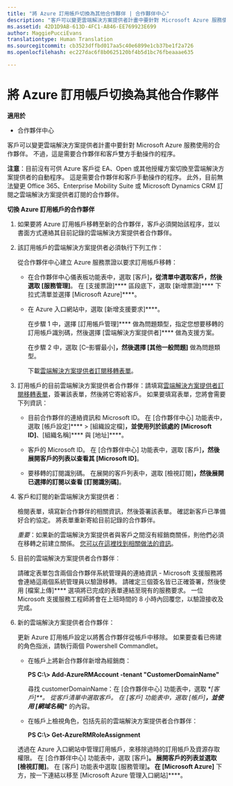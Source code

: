 ```yaml
---
title: "將 Azure 訂用帳戶切換為其他合作夥伴 | 合作夥伴中心"
description: "客戶可以變更雲端解決方案提供者計畫中要針對 Microsoft Azure 服務使用的合作夥伴。 不過，這是需要合作夥伴和客戶雙方手動操作的程序。"
ms.assetid: 42D1D9AB-613D-4FC1-A846-EE769923E699
author: MaggiePucciEvans
translationtype: Human Translation
ms.sourcegitcommit: cb3523dffbd017aa5c40e6899e1cb37be1f2a726
ms.openlocfilehash: ec227dac6f8b0625120bf4b5d1bc76fbeaaae635

---
```


# 將 Azure 訂用帳戶切換為其他合作夥伴

**適用於**

-  合作夥伴中心

客戶可以變更雲端解決方案提供者計畫中要針對 Microsoft Azure 服務使用的合作夥伴。 不過，這是需要合作夥伴和客戶雙方手動操作的程序。

**注意**：目前沒有可供 Azure 客戶從 EA、Open 或其他授權方案切換至雲端解決方案提供者的自動程序。 這是需要合作夥伴和客戶手動操作的程序。 此外，目前無法變更 Office 365、Enterprise Mobility Suite 或 Microsoft Dynamics CRM 訂閱之雲端解決方案提供者訂閱的合作夥伴。

 

**切換 Azure 訂用帳戶的合作夥伴**

1.  如果要將 Azure 訂用帳戶移轉至新的合作夥伴，客戶必須開始該程序，並以書面方式連絡其目前記錄的雲端解決方案提供者合作夥伴。

2.  該訂用帳戶的雲端解決方案提供者必須執行下列工作：

    從合作夥伴中心建立 Azure 服務票證以要求訂用帳戶移轉：

    -   在合作夥伴中心儀表板功能表中，選取 \[客戶\]****，從清單中選取客戶，然後選取 \[服務管理\]****。 在 \[支援票證\]**** 區段底下，選取 \[新增票證\]**** 下拉式清單並選擇 \[Microsoft Azure\]****。

    -   在 Azure 入口網站中，選取 \[新增支援要求\]****。

        在步驟 1 中，選擇 \[訂用帳戶管理\]**** 做為問題類型，指定您想要移轉的訂用帳戶識別碼，然後選擇 \[雲端解決方案提供者\]**** 做為支援方案。

        在步驟 2 中，選取 \[C–影響最小\]****，然後選擇 \[其他一般問題\]**** 做為問題類型。

        下載[雲端解決方案提供者訂閱移轉表單](https://assets.windowsphone.com/5222c408-e546-4e01-b72a-2ec7d4c43d57/CSP_Subscription_Transfer_Form_Azure_InvariantCulture_Default.zip)。

3.  訂用帳戶的目前雲端解決方案提供者合作夥伴：請填寫[雲端解決方案提供者訂閱移轉表單](https://assets.windowsphone.com/5222c408-e546-4e01-b72a-2ec7d4c43d57/CSP_Subscription_Transfer_Form_Azure_InvariantCulture_Default.zip)，簽署該表單，然後將它寄給客戶。 如果要填寫表單，您將會需要下列資訊：

    -   目前合作夥伴的連絡資訊和 Microsoft ID。 在 \[合作夥伴中心\] 功能表中，選取 \[帳戶設定\]**** &gt; \[組織設定檔\]****，並使用列於該處的 \[Microsoft ID\]****、\[組織名稱\]**** 與 \[地址\]****。

    -   客戶的 Microsoft ID。 在 \[合作夥伴中心\] 功能表中，選取 \[客戶\]****，然後展開客戶的列表以查看其 \[Microsoft ID\]****。

    -   要移轉的訂閱識別碼。 在展開的客戶列表中，選取 \[檢視訂閱\]****，然後展開已選擇的訂閱以查看 \[訂閱識別碼\]****。

4.  客戶和訂閱的新雲端解決方案提供者：

    檢閱表單，填寫新合作夥伴的相關資訊，然後簽署該表單。 確認新客戶已準備好合約協定。 將表單重新寄給目前記錄的合作夥伴。

    *重要*：如果新的雲端解決方案提供者與客戶之間沒有經銷商關係，則他們必須在移轉之前建立關係。 [您可以在這裡找到相關做法的資訊](https://int.msdn.microsoft.com/en-us/library/partnercenter/mt750320.aspx)。

5.  目前的雲端解決方案提供者合作夥伴︰

    請確定表單包含兩個合作夥伴系統管理員的連絡資訊 - Microsoft 支援服務將會連絡這兩個系統管理員以驗證移轉。 請確定三個簽名皆已正確簽署，然後使用 \[檔案上傳\]**** 選項將已完成的表單連結至現有的服務要求。 一位 Microsoft 支援服務工程師將會在上班時間的 8 小時內回覆您，以驗證接收及完成。

6.  新的雲端解決方案提供者合作夥伴：

    更新 Azure 訂用帳戶設定以將舊合作夥伴從帳戶中移除。 如果要查看已佈建的角色指派，請執行兩個 Powershell Commandlet。

    -   在帳戶上將新合作夥伴新增為經銷商：

        **PS C:\\&gt; Add-AzureRMAccount -tenant "CustomerDomainName"**

        尋找 customerDomainName：在 \[合作夥伴中心\] 功能表中，選取 \**[客戶\]**。 從客戶清單中選取客戶。 在 \[客戶\] 功能表中，選取 \[帳戶\]****，並使用 \[網域名稱\]**** 的內容。

    -   在帳戶上檢視角色，包括先前的雲端解決方案提供者合作夥伴：

        **PS C:\\&gt; Get-AzureRMRoleAssignment**

    透過在 Azure 入口網站中管理訂用帳戶，來移除過時的訂用帳戶及資源存取權限。 在 \[合作夥伴中心\] 功能表中，選取 \[客戶\]****。 展開客戶的列表並選取 \[檢視訂閱\]****。 在 \[客戶\] 功能表中選取 \[服務管理\]****。 在 \[Microsoft Azure\]**** 下方，按一下連結以移至 \[Microsoft Azure 管理入口網站\]****。

 

 






<!--HONumber=Jan17_HO2-->


